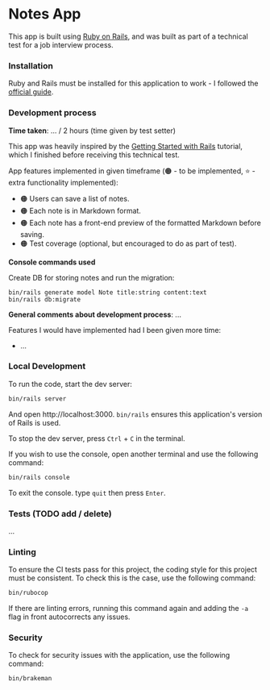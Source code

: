 # Notes App

This app is built using [Ruby on Rails](https://rubyonrails.org/), and was built as part of a technical test for a job interview process.

### Installation

Ruby and Rails must be installed for this application to work - I followed the [official guide](https://guides.rubyonrails.org/install_ruby_on_rails.html).

### Development process

**Time taken**: ... / 2 hours (time given by test setter)

This app was heavily inspired by the [Getting Started with Rails](https://guides.rubyonrails.org/getting_started.html) tutorial, which I finished before receiving this technical test.

App features implemented in given timeframe (🟠 - to be implemented, ⭐ - extra functionality implemented):
- 🟠 Users can save a list of notes.
- 🟠 Each note is in Markdown format.
- 🟠 Each note has a front-end preview of the formatted Markdown before saving.
- 🟠 Test coverage (optional, but encouraged to do as part of test).

**Console commands used**

Create DB for storing notes and run the migration:
```
bin/rails generate model Note title:string content:text
bin/rails db:migrate
```

**General comments about development process**: ...

Features I would have implemented had I been given more time:
- ...

### Local Development

To run the code, start the dev server:
```bash
bin/rails server
```

And open http://localhost:3000. `bin/rails` ensures this application's version of Rails is used.

To stop the dev server, press `Ctrl` + `C` in the terminal.

If you wish to use the console, open another terminal and use the following command:
```bash
bin/rails console
```
To exit the console. type `quit` then press `Enter`.

### Tests (TODO add / delete)

...

### Linting

To ensure the CI tests pass for this project, the coding style for this project must be consistent. To check this is the case, use the following command:
```bash
bin/rubocop
```

If there are linting errors, running this command again and adding the `-a` flag in front autocorrects any issues.

### Security

To check for security issues with the application, use the following command:
```bash
bin/brakeman
```
